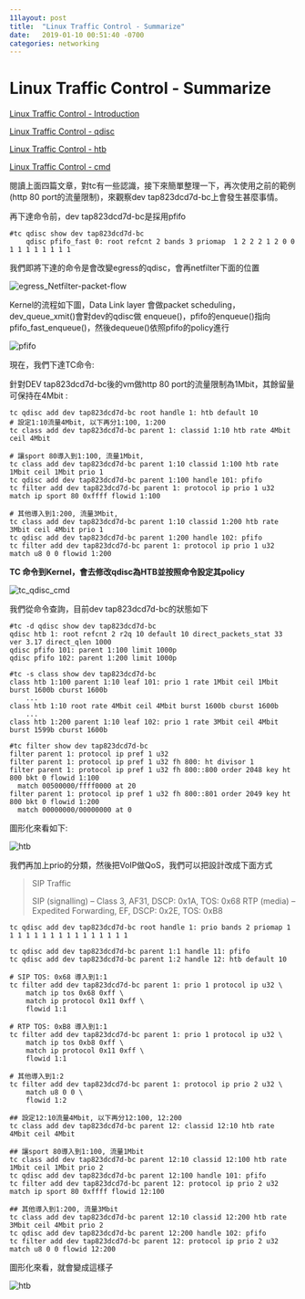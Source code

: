 ```yaml
---
11layout: post
title:  "Linux Traffic Control - Summarize"
date:   2019-01-10 00:51:40 -0700
categories: networking
---
```




# Linux Traffic Control - Summarize

[Linux Traffic Control - Introduction](https://jiann1115.github.io/networking/2018/08/15/tc-introction.html)

[Linux Traffic Control - qdisc](https://jiann1115.github.io/networking/2018/08/16/tc-qdisc.html)

[Linux Traffic Control - htb](https://jiann1115.github.io/networking/2018/08/20/tc-htb.html)

[Linux Traffic Control - cmd](https://jiann1115.github.io/networking/2018/12/13/tc-cmd.html)

閱讀上面四篇文章，對tc有一些認識，接下來簡單整理一下，再次使用之前的範例(http 80 port的流量限制)，來觀察dev tap823dcd7d-bc上會發生甚麼事情。

再下達命令前，dev tap823dcd7d-bc是採用pfifo

```
#tc qdisc show dev tap823dcd7d-bc
    qdisc pfifo_fast 0: root refcnt 2 bands 3 priomap  1 2 2 2 1 2 0 0 1 1 1 1 1 1 1 1
```


 我們即將下達的命令是會改變egress的qdisc，會再netfilter下面的位置

![egress_Netfilter-packet-flow](/images/tc/egress_Netfilter-packet-flow.png)

Kernel的流程如下圖，Data Link layer 會做packet scheduling，dev_queue_xmit()會對dev的qdisc做 enqueue()，pfifo的enqueue()指向pfifo_fast_enqueue()，然後dequeue()依照pfifo的policy進行

![pfifo](/images/tc/pfifo.png)

現在，我們下達TC命令:

針對DEV tap823dcd7d-bc後的vm做http 80 port的流量限制為1Mbit，其餘留量可保持在4Mbit :

```
tc qdisc add dev tap823dcd7d-bc root handle 1: htb default 10
# 設定1:10流量4Mbit, 以下再分1:100, 1:200 
tc class add dev tap823dcd7d-bc parent 1: classid 1:10 htb rate 4Mbit ceil 4Mbit

# 讓sport 80導入到1:100, 流量1Mbit, 
tc class add dev tap823dcd7d-bc parent 1:10 classid 1:100 htb rate 1Mbit ceil 1Mbit prio 1
tc qdisc add dev tap823dcd7d-bc parent 1:100 handle 101: pfifo
tc filter add dev tap823dcd7d-bc parent 1: protocol ip prio 1 u32 match ip sport 80 0xffff flowid 1:100

# 其他導入到1:200, 流量3Mbit, 
tc class add dev tap823dcd7d-bc parent 1:10 classid 1:200 htb rate 3Mbit ceil 4Mbit prio 1
tc qdisc add dev tap823dcd7d-bc parent 1:200 handle 102: pfifo
tc filter add dev tap823dcd7d-bc parent 1: protocol ip prio 1 u32 match u8 0 0 flowid 1:200
```

**TC 命令到Kernel，會去修改qdisc為HTB並按照命令設定其policy**

![tc_qdisc_cmd](/images/tc/tc_qdisc_cmd.png)

我們從命令查詢，目前dev tap823dcd7d-bc的狀態如下

```
#tc -d qdisc show dev tap823dcd7d-bc
qdisc htb 1: root refcnt 2 r2q 10 default 10 direct_packets_stat 33 ver 3.17 direct_qlen 1000
qdisc pfifo 101: parent 1:100 limit 1000p
qdisc pfifo 102: parent 1:200 limit 1000p
```

```
#tc -s class show dev tap823dcd7d-bc
class htb 1:100 parent 1:10 leaf 101: prio 1 rate 1Mbit ceil 1Mbit burst 1600b cburst 1600b
    ...
class htb 1:10 root rate 4Mbit ceil 4Mbit burst 1600b cburst 1600b
    ...
class htb 1:200 parent 1:10 leaf 102: prio 1 rate 3Mbit ceil 4Mbit burst 1599b cburst 1600b
```

```
#tc filter show dev tap823dcd7d-bc
filter parent 1: protocol ip pref 1 u32 
filter parent 1: protocol ip pref 1 u32 fh 800: ht divisor 1 
filter parent 1: protocol ip pref 1 u32 fh 800::800 order 2048 key ht 800 bkt 0 flowid 1:100 
  match 00500000/ffff0000 at 20
filter parent 1: protocol ip pref 1 u32 fh 800::801 order 2049 key ht 800 bkt 0 flowid 1:200 
  match 00000000/00000000 at 0
```


圖形化來看如下:

![htb](/images/tc/htb.png)





我們再加上prio的分類，然後把VoIP做QoS，我們可以把設計改成下面方式

> SIP Traffic
>
> SIP (signalling) – Class 3, AF31, DSCP: 0x1A, TOS: 0x68
> RTP (media) – Expedited Forwarding, EF, DSCP: 0x2E, TOS: 0xB8



```
tc qdisc add dev tap823dcd7d-bc root handle 1: prio bands 2 priomap 1 1 1 1 1 1 1 1 1 1 1 1 1 1 1 1

tc qdisc add dev tap823dcd7d-bc parent 1:1 handle 11: pfifo
tc qdisc add dev tap823dcd7d-bc parent 1:2 handle 12: htb default 10

# SIP TOS: 0x68 導入到1:1
tc filter add dev tap823dcd7d-bc parent 1: prio 1 protocol ip u32 \
    match ip tos 0x68 0xff \
    match ip protocol 0x11 0xff \
    flowid 1:1

# RTP TOS: 0xB8 導入到1:1
tc filter add dev tap823dcd7d-bc parent 1: prio 1 protocol ip u32 \
    match ip tos 0xb8 0xff \
    match ip protocol 0x11 0xff \
    flowid 1:1

# 其他導入到1:2
tc filter add dev tap823dcd7d-bc parent 1: protocol ip prio 2 u32 \
    match u8 0 0 \
    flowid 1:2

## 設定12:10流量4Mbit, 以下再分12:100, 12:200
tc class add dev tap823dcd7d-bc parent 12: classid 12:10 htb rate 4Mbit ceil 4Mbit

## 讓sport 80導入到1:100, 流量1Mbit
tc class add dev tap823dcd7d-bc parent 12:10 classid 12:100 htb rate 1Mbit ceil 1Mbit prio 2
tc qdisc add dev tap823dcd7d-bc parent 12:100 handle 101: pfifo
tc filter add dev tap823dcd7d-bc parent 12: protocol ip prio 2 u32 match ip sport 80 0xffff flowid 12:100

## 其他導入到1:200, 流量3Mbit
tc class add dev tap823dcd7d-bc parent 12:10 classid 12:200 htb rate 3Mbit ceil 4Mbit prio 2
tc qdisc add dev tap823dcd7d-bc parent 12:200 handle 102: pfifo
tc filter add dev tap823dcd7d-bc parent 12: protocol ip prio 2 u32 match u8 0 0 flowid 12:200
```

圖形化來看，就會變成這樣子

![htb](/images/tc/prio_voip.png)

